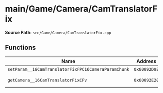 # main/Game/Camera/CamTranslatorFix

**Source Path:** `src/Game/Camera/CamTranslatorFix.cpp`

## Functions

| Name | Address | Match % |
|------|---------|---------|
| `setParam__16CamTranslatorFixFPC16CameraParamChunk` | `0x80092D98` | :x: (0.0%) |
| `getCamera__16CamTranslatorFixCFv` | `0x80092E20` | :white_check_mark: (100.0%) |